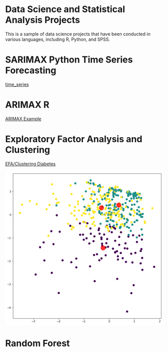# Data Science and Statistical Analysis Projects

This is a sample of data science projects that have been conducted in various languages, including R, Python, and SPSS.

# SARIMAX Python Time Series Forecasting

[time_series](timeseries.ipynb)
      

# ARIMAX R
[ARIMAX Example](arimax.Rmd) 


# Exploratory Factor Analysis and Clustering

[EFA/Clustering Diabetes](diabetes_data_reduction_clustering.ipynb)

![clusterplot](data/d_cluster.png)

# Random Forest 



